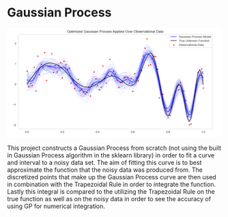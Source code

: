 # Gaussian Process

<p align="center">
  <img src="/images/Gaussian_Process.png">
</p>

This project constructs a Gaussian Process from scratch (not using the built in Gaussian Process algorithm in the sklearn library) in order to fit a curve and interval to a noisy data set. The aim of fitting this curve is to best approximate the function that the noisy data was produced from. The discretized points that make up the Gaussian Process curve are then used in combination with the Trapezoidal Rule in order to integrate the function. Lastly this integral is compared to the utilizing the Trapezoidal Rule on the true function as well as on the noisy data in order to see the accuracy of using GP for numerical integration.
